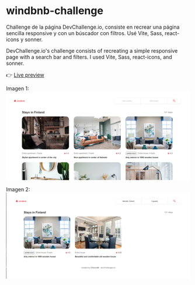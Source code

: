 # windbnb-challenge
Challenge de la página DevChallenge.io, consiste en recrear una página sencilla responsive y con un búscador con filtros. Usé Vite, Sass, react-icons y sonner.

DevChallenge.io's challenge consists of recreating a simple responsive page with a search bar and filters. I used Vite, Sass, react-icons, and sonner.

:point_right: [Live preview](https://windbnb-challenge-blwowf49p-chrisvd9.vercel.app/)

Imagen 1:
![screenShot01](images/windbnb.png)

Imagen 2:
![screenShot01](images/windbnb-2.png)
